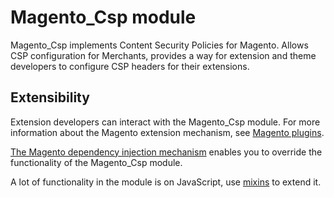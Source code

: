 # Magento_Csp module
Magento_Csp implements Content Security Policies for Magento. Allows CSP configuration for Merchants,
provides a way for extension and theme developers to configure CSP headers for their extensions.

## Extensibility

Extension developers can interact with the Magento_Csp module. For more information about the Magento extension mechanism, see [Magento plugins](https://devdocs.magento.com/guides/v2.4/extension-dev-guide/plugins.html).

[The Magento dependency injection mechanism](https://devdocs.magento.com/guides/v2.4/extension-dev-guide/depend-inj.html) enables you to override the functionality of the Magento_Csp module.

A lot of functionality in the module is on JavaScript, use [mixins](https://devdocs.magento.com/guides/v2.4/javascript-dev-guide/javascript/js_mixins.html) to extend it.
